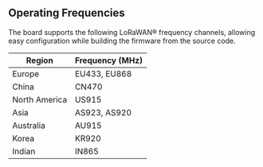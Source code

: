## Operating Frequencies

The board supports the following LoRaWAN® frequency channels, allowing easy configuration while building the firmware from the source code.

| Region | Frequency (MHz) | 
| ---- | ---- | 
| Europe | EU433, EU868 | 
| China | CN470 | 
| North America | US915 | 
| Asia | AS923, AS920 | 
| Australia | AU915 | 
| Korea | KR920 | 
| Indian | IN865 | 


